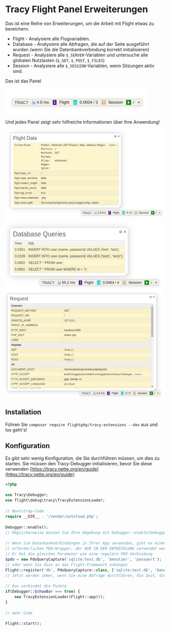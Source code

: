 Tracy Flight Panel Erweiterungen
=====

Das ist eine Reihe von Erweiterungen, um die Arbeit mit Flight etwas zu bereichern.

- Flight - Analysiere alle Flugvariablen.
- Database - Analysiere alle Abfragen, die auf der Seite ausgeführt wurden (wenn Sie die Datenbankverbindung korrekt initialisieren)
- Request - Analysiere alle `$_SERVER`-Variablen und untersuche alle globalen Nutzlasten (`$_GET`, `$_POST`, `$_FILES`)
- Session - Analysiere alle `$_SESSION`-Variablen, wenn Sitzungen aktiv sind.

Das ist das Panel

![Flight Bar](https://raw.githubusercontent.com/flightphp/tracy-extensions/master/flight-tracy-bar.png)

Und jedes Panel zeigt sehr hilfreiche Informationen über Ihre Anwendung!

![Flight Daten](https://raw.githubusercontent.com/flightphp/tracy-extensions/master/flight-var-data.png)
![Flight Datenbank](https://raw.githubusercontent.com/flightphp/tracy-extensions/master/flight-db.png)
![Flight Anfrage](https://raw.githubusercontent.com/flightphp/tracy-extensions/master/flight-request.png)

Installation
-------
Führen Sie `composer require flightphp/tracy-extensions --dev` aus und los geht's!

Konfiguration
-------
Es gibt sehr wenig Konfiguration, die Sie durchführen müssen, um dies zu starten. Sie müssen den Tracy-Debugger initialisieren, bevor Sie diese verwenden [https://tracy.nette.org/en/guide](https://tracy.nette.org/en/guide):

```php
<?php

use Tracy\Debugger;
use flight\debug\tracy\TracyExtensionLoader;

// Bootstrap-Code
require __DIR__ . '/vendor/autoload.php';

Debugger::enable();
// Möglicherweise müssen Sie Ihre Umgebung mit Debugger::enable(Debugger::DEVELOPMENT) angeben

// Wenn Sie Datenbankverbindungen in Ihrer App verwenden, gibt es einen
// erforderlichen PDO-Wrapper, der NUR IN DER ENTWICKLUNG verwendet werden soll (nicht in der Produktion bitte!)
// Er hat die gleichen Parameter wie eine reguläre PDO-Verbindung
$pdo = new PdoQueryCapture('sqlite:test.db', 'benutzer', 'passwort');
// oder wenn Sie dies an das Flight-Framework anhängen
Flight::register('db', PdoQueryCapture::class, ['sqlite:test.db', 'benutzer', 'passwort']);
// Jetzt werden immer, wenn Sie eine Abfrage durchführen, die Zeit, die Abfrage und die Parameter erfasst

// Das verbindet die Punkte
if(Debugger::$showBar === true) {
	new TracyExtensionLoader(Flight::app());
}

// mehr Code

Flight::start();
```